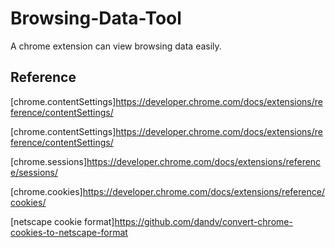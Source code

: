 # Browsing-Data-Tool

A chrome extension can view browsing data easily.

## Reference

[chrome.contentSettings]<https://developer.chrome.com/docs/extensions/reference/contentSettings/>

[chrome.contentSettings]<https://developer.chrome.com/docs/extensions/reference/contentSettings/>

[chrome.sessions]<https://developer.chrome.com/docs/extensions/reference/sessions/>

[chrome.cookies]<https://developer.chrome.com/docs/extensions/reference/cookies/>

[netscape cookie format]<https://github.com/dandv/convert-chrome-cookies-to-netscape-format>
